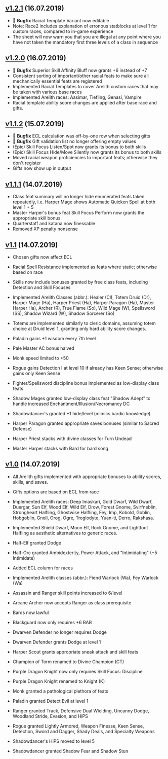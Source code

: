 ## [v1.2.1](../../tree/1.2.1) (16.07.2019)
* :bug: **Bugfix** Racial Template Variant now editable 
* Note: Race2 includes explanation of erronous statblocks at level 1 for custom races, compared to in-game experience
* The sheet will now warn you that you are illegal at any point where you have not taken the mandatory first three levels of a class in sequence

## [v1.2.0](../../tree/1.2.0) (16.07.2019)
* :bug: **Bugfix** Superior Skill Affinity Bluff now grants +6 instead of +7
* Consistent sorting of important/other racial feats to make sure all mechanically essential feats are registered
* Implemented Racial Templates to cover Arelith custom races that may be taken with various base races
* Implemented Arelith races: Aasimar, Tiefling, Genasi, Vampire
* Racial template ability score changes are applied after base race and gifts.

## [v1.1.2](../../tree/1.1.2) (15.07.2019)
* :bug: **Bugfix** ECL calculation was off-by-one row when selecting gifts
* :bug: **Bugfix** Gift validation list no longer offering empty values
* (Epic) Skill Focus Listen/Spot now grants its bonus to both skills
* (Epic) Skill Focus Hide/Move Silently now grants its bonus to both skills
* Moved racial weapon proficiencies to important feats; otherwise they don't register
* Gifts now show up in output

## [v1.1.1](../../tree/1.1.1) (14.07.2019)
* Class feat summary will no longer hide enumerated feats taken repeatedly, i.e. Harper Mage shows Automatic Quicken Spell at both level 1 + 5
* Master Harper's bonus feat Skill Focus Perform now grants the appropriate skill bonus
* Quarterstaff and katana now finessable
* Removed XP penalty nonsense

## [v1.1](../../tree/1.1) (14.07.2019)
* Chosen gifts now affect ECL
* Racial Spell Resistance implemented as feats where static; otherwise based on race
* Skills now include bonuses granted by free class feats, including Detection and Skill Focuses

* Implemented Arelith Classes (abbr.): Healer (Cl), Totem Druid (Dr), Harper Mage (Ha), Harper Priest (Ha), Harper Paragon (Ha), Master Harper Ha), Archer (R), True Flame (So), Wild Mage (W), Spellsword (SS), Shadow Wizard (W), Shadow Sorcerer (So)
* Totems are implemented similarly to cleric domains, assuming totem choice at Druid level 1, granting only hard ability score changes. 
* Paladin gains +1 wisdom every 7th level
* Pale Master AC bonus halved
* Monk speed limited to +50
* Rogue gains Detection I at level 10 if already has Keen Sense; otherwise gains only Keen Sense
* Fighter/Spellsword discipline bonus implemented as low-display class feats
* Shadow Mages granted low-display class feat "Shadow Adept" to handle increased Enchantment/Illusion/Necromancy DC
* Shadowdancer's granted +1 hide/level (mimics bardic knowledge)
* Harper Paragon granted appropriate saves bonuses (similar to Sacred Defense) 
* Harper Priest stacks with divine classes for Turn Undead
* Master Harper stacks with Bard for bard song

## [v1.0](../../tree/1.0) (14.07.2019)
* All Arelith gifts implemented with appropriate bonuses to ability scores, skills, and saves.
* Gifts options are based on ECL from race

* Implemented Arelith races: Deep Imaskari, Gold Dwarf, Wild Dwarf, Duergar, Sun Elf, Wood Elf, Wild Elf, Drow, Forest Gnome, Svirfneblin, Strongheart Halfling, Ghostwise Halfling, Fey, Imp, Kobold, Goblin, Hobgoblin, Gnoll, Orog, Ogre, Troglodyte, Yuan-ti, Derro, Rakshasa. 
* Implemented Shield Dwarf, Moon Elf, Rock Gnome, and Lightfoot Halfling as aesthetic alternatives to generic races. 
* Half-Elf granted Dodge
* Half-Orc granted Ambidexterity, Power Attack, and "Intimidating" (+5 Intimidate)
* Added ECL column for races

* Implemented Arelith classes (abbr.): Fiend Warlock (Wa), Fey Warlock (Wa)
* Assassin and Ranger skill points increased to 6/level
* Arcane Archer now accepts Ranger as class prerequisite
* Bards now lawful
* Blackguard now only requires +6 BAB
* Dwarven Defender no longer requires Dodge
* Dwarven Defender grants Dodge at level 1
* Harper Scout grants appropriate sneak attack and skill feats
* Champion of Torm renamed to Divine Champion (CT) 
* Purple Dragon Knight now only requires Skill Focus: Discipline
* Purple Dragon Knight renamed to Knight (K)
* Monk granted a pathological plethora of feats
* Paladin granted Detect Evil at level 1
* Ranger granted Track, Defensive Dual Wielding, Uncanny Dodge, Woodland Stride, Evasion, and HiPS
* Rogue granted Lightly Armored, Weapon Finesse, Keen Sense, Detection, Sword and Dagger, Shady Deals, and Specialty Weapons
* Shadowdancer's HiPS moved to level 5
* Shadowdancer granted Shadow Fear and Shadow Stun
